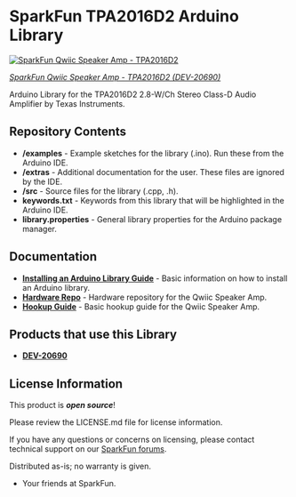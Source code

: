 SparkFun TPA2016D2 Arduino Library
========================================

[![SparkFun Qwiic Speaker Amp - TPA2016D2](https://cdn.sparkfun.com/assets/parts/2/0/5/3/2/20690_DEV-_SparkFun_Qwiic_Speaker_Amp-_01.jpg)](https://www.sparkfun.com/products/20690)

[*SparkFun Qwiic Speaker Amp - TPA2016D2 (DEV-20690)*](https://www.sparkfun.com/products/20690)

Arduino Library for the TPA2016D2 2.8-W/Ch Stereo Class-D Audio Amplifier by Texas Instruments.

Repository Contents
-------------------

* **/examples** - Example sketches for the library (.ino). Run these from the Arduino IDE. 
* **/extras** - Additional documentation for the user. These files are ignored by the IDE. 
* **/src** - Source files for the library (.cpp, .h).
* **keywords.txt** - Keywords from this library that will be highlighted in the Arduino IDE. 
* **library.properties** - General library properties for the Arduino package manager. 

Documentation
--------------
* **[Installing an Arduino Library Guide](https://learn.sparkfun.com/tutorials/installing-an-arduino-library)** - Basic information on how to install an Arduino library.
* **[Hardware Repo](https://github.com/sparkfun/SparkFun_Qwiic_Speaker_Amp)** - Hardware repository for the Qwiic Speaker Amp. 
* **[Hookup Guide](https://learn.sparkfun.com/tutorials/2749)** - Basic hookup guide for the Qwiic Speaker Amp.


Products that use this Library 
---------------------------------

* **[DEV-20690](https://www.sparkfun.com/products/20690)**

License Information
-------------------

This product is _**open source**_! 

Please review the LICENSE.md file for license information. 

If you have any questions or concerns on licensing, please contact technical support on our [SparkFun forums](https://forum.sparkfun.com/viewforum.php?f=152).

Distributed as-is; no warranty is given.

- Your friends at SparkFun.

_<COLLABORATION CREDIT>_
